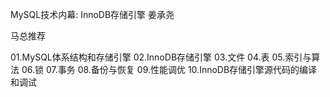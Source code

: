 MySQL技术内幕: InnoDB存储引擎 姜承尧

马总推荐

01.MySQL体系结构和存储引擎
02.InnoDB存储引擎
03.文件
04.表
05.索引与算法
06.锁
07.事务
08.备份与恢复
09.性能调优
10.InnoDB存储引擎源代码的编译和调试

